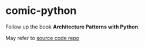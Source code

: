 # comic-python

Follow up the book **Architecture Patterns with Python**.

May refer to [source code repo](https://github.com/cosmicpython/code)
